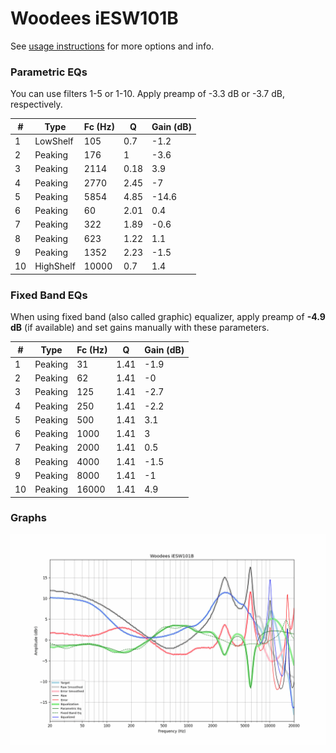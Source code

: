 # Woodees iESW101B
See [usage instructions](https://github.com/jaakkopasanen/AutoEq#usage) for more options and info.

### Parametric EQs
You can use filters 1-5 or 1-10. Apply preamp of -3.3 dB or -3.7 dB, respectively.

|   # | Type      |   Fc (Hz) |    Q |   Gain (dB) |
|-----|-----------|-----------|------|-------------|
|   1 | LowShelf  |       105 | 0.7  |        -1.2 |
|   2 | Peaking   |       176 | 1    |        -3.6 |
|   3 | Peaking   |      2114 | 0.18 |         3.9 |
|   4 | Peaking   |      2770 | 2.45 |        -7   |
|   5 | Peaking   |      5854 | 4.85 |       -14.6 |
|   6 | Peaking   |        60 | 2.01 |         0.4 |
|   7 | Peaking   |       322 | 1.89 |        -0.6 |
|   8 | Peaking   |       623 | 1.22 |         1.1 |
|   9 | Peaking   |      1352 | 2.23 |        -1.5 |
|  10 | HighShelf |     10000 | 0.7  |         1.4 |

### Fixed Band EQs
When using fixed band (also called graphic) equalizer, apply preamp of **-4.9 dB** (if available) and set gains manually with these parameters.

|   # | Type    |   Fc (Hz) |    Q |   Gain (dB) |
|-----|---------|-----------|------|-------------|
|   1 | Peaking |        31 | 1.41 |        -1.9 |
|   2 | Peaking |        62 | 1.41 |        -0   |
|   3 | Peaking |       125 | 1.41 |        -2.7 |
|   4 | Peaking |       250 | 1.41 |        -2.2 |
|   5 | Peaking |       500 | 1.41 |         3.1 |
|   6 | Peaking |      1000 | 1.41 |         3   |
|   7 | Peaking |      2000 | 1.41 |         0.5 |
|   8 | Peaking |      4000 | 1.41 |        -1.5 |
|   9 | Peaking |      8000 | 1.41 |        -1   |
|  10 | Peaking |     16000 | 1.41 |         4.9 |

### Graphs
![](./Woodees%20iESW101B.png)
